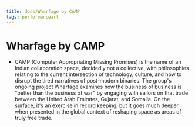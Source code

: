 ```yaml
---
title: docs/Wharfage by CAMP
tags: performanceart
---
```


# Wharfage by CAMP
- CAMP (Computer Appropriating Missing Promises) is the name of an Indian collaboration space, decidedly not a collective, with philosophies relating to the current intersection of technology, culture, and how to disrupt the tired narratives of post-modern binaries. The group's ongoing project Wharfage examines how the business of business is "better than the business of war" by engaging with sailors on that trade between the United Arab Emirates, Gujarat, and Somalia. On the surface, it's an exercise in record keeping, but it goes much deeper when presented in the global context of reshaping space as areas of truly free trade.